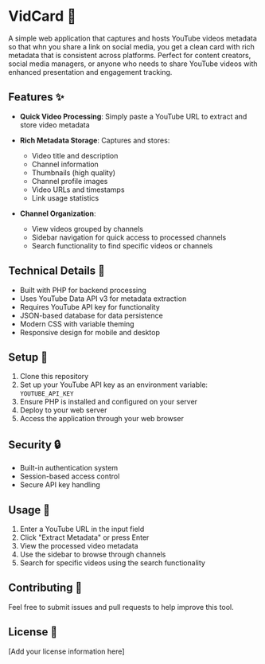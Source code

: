 # VidCard 🎥

A simple web application that captures and hosts YouTube videos metadata so that whn you share a link on social media, you get a clean card with rich metadata that is consistent across platforms. Perfect for content creators, social media managers, or anyone who needs to share YouTube videos with enhanced presentation and engagement tracking.

## Features ✨

- **Quick Video Processing**: Simply paste a YouTube URL to extract and store video metadata
- **Rich Metadata Storage**: Captures and stores:
  - Video title and description
  - Channel information
  - Thumbnails (high quality)
  - Channel profile images
  - Video URLs and timestamps
  - Link usage statistics

- **Channel Organization**: 
  - View videos grouped by channels
  - Sidebar navigation for quick access to processed channels
  - Search functionality to find specific videos or channels


## Technical Details 🔧

- Built with PHP for backend processing
- Uses YouTube Data API v3 for metadata extraction
- Requires YouTube API key for functionality
- JSON-based database for data persistence
- Modern CSS with variable theming
- Responsive design for mobile and desktop

## Setup 🚀

1. Clone this repository
2. Set up your YouTube API key as an environment variable: `YOUTUBE_API_KEY`
3. Ensure PHP is installed and configured on your server
4. Deploy to your web server
5. Access the application through your web browser

## Security 🔒

- Built-in authentication system
- Session-based access control
- Secure API key handling

## Usage 📝

1. Enter a YouTube URL in the input field
2. Click "Extract Metadata" or press Enter
3. View the processed video metadata
4. Use the sidebar to browse through channels
5. Search for specific videos using the search functionality

## Contributing 🤝

Feel free to submit issues and pull requests to help improve this tool.

## License 📄

[Add your license information here]
